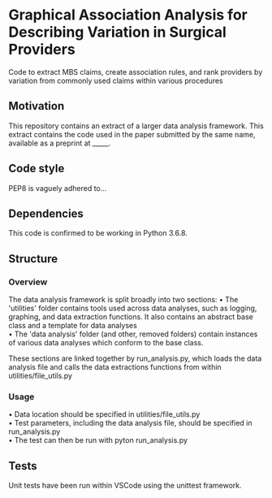 # Graphical Association Analysis for Describing Variation in Surgical Providers
Code to extract MBS claims, create association rules, and rank providers by variation from commonly used claims within various procedures

## Motivation
This repository contains an extract of a larger data analysis framework. This extract contains the code used in the paper submitted by the same name, available as a preprint at _____.

## Code style
PEP8 is vaguely adhered to...

## Dependencies
This code is confirmed to be working in Python 3.6.8.

## Structure
### Overview
The data analysis framework is split broadly into two sections:
• The 'utilities' folder contains tools used across data analyses, such as logging, graphing, and data extraction functions. It also contains an abstract base class and a template for data analyses<br/>
• The 'data analysis' folder (and other, removed folders) contain instances of various data analyses which conform to the base class.<br/>

These sections are linked together by run_analysis.py, which loads the data analysis file and calls the data extractions functions from within utilities/file_utils.py

### Usage
• Data location should be specified in utilities/file_utils.py<br/>
• Test parameters, including the data analysis file, should be specified in run_analysis.py<br/>
• The test can then be run with pyton run_analysis.py<br/>

## Tests
Unit tests have been run within VSCode using the unittest framework.

